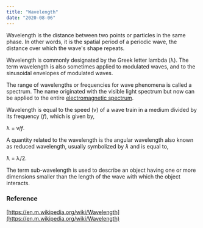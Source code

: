 ```yaml
---
title: "Wavelength"
date: "2020-08-06"
---
```


Wavelength is the distance between two points or particles in the same phase. In other words, it is the spatial period of a periodic wave, the distance over which the wave's shape repeats.

Wavelength is commonly designated by the Greek letter lambda (λ). The term wavelength is also sometimes applied to modulated waves, and to the sinusoidal envelopes of modulated waves.

The range of wavelengths or frequencies for wave phenomena is called a spectrum. The name originated with the visible light spectrum but now can be applied to the entire [electromagnetic spectrum](https://chemistdictionary.com/electromagnetic-spectrum/).

Wavelength is equal to the speed (v) of a wave train in a medium divided by its frequency (_f_), which is given by,

λ = v/_f_.

A quantity related to the wavelength is the angular wavelength also known as reduced wavelength, usually symbolized by _ƛ_ and is equal to,

ƛ = λ/2.

The term sub-wavelength is used to describe an object having one or more dimensions smaller than the length of the wave with which the object interacts. 

### Reference

[https://en.m.wikipedia.org/wiki/Wavelength](https://en.m.wikipedia.org/wiki/Wavelength)
